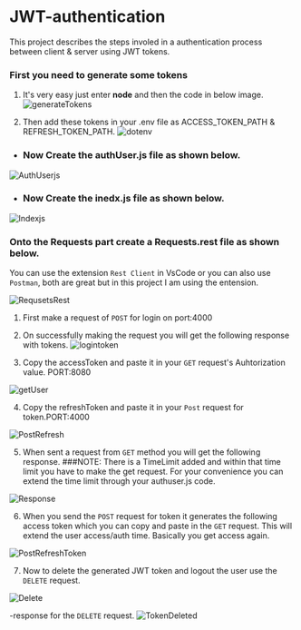 
# JWT-authentication
 This project describes the steps involed in a authentication process between client & server using JWT tokens.

### First you need to generate some tokens 
 1. It's very easy just enter **node** and then the code in below image.
![generateTokens](https://user-images.githubusercontent.com/76589507/113830479-4865e480-97a4-11eb-8c28-64451f35146e.PNG)

 2. Then add these tokens in your .env file as ACCESS_TOKEN_PATH & REFRESH_TOKEN_PATH.
 ![dotenv](https://user-images.githubusercontent.com/76589507/113831448-40f30b00-97a5-11eb-800a-45dc8f1aa073.PNG)

 - ### Now Create the authUser.js file as shown below.
![AuthUserjs](https://user-images.githubusercontent.com/76589507/113831623-70a21300-97a5-11eb-80e5-cd50fbd93f68.PNG)

 - ### Now Create the inedx.js file as shown below.
  ![Indexjs](https://user-images.githubusercontent.com/76589507/113831847-ab0bb000-97a5-11eb-9f75-113b9504c43d.PNG)

### Onto the Requests part create a Requests.rest file as shown below.
You can use the extension `Rest Client` in VsCode or you can also use `Postman`, both are great but in this project I am using the entension.

![RequsetsRest](https://user-images.githubusercontent.com/76589507/113832525-5288e280-97a6-11eb-9109-14458854f6db.PNG)

 1. First make a request of `POST` for login on port:4000
 2. On successfully making the request you will get the following response with tokens.
 ![logintoken](https://user-images.githubusercontent.com/76589507/113832996-c75c1c80-97a6-11eb-907b-6ab3b290bb5f.PNG)


 3. Copy the accessToken and paste it in your `GET` request's Auhtorization value. PORT:8080
 
 ![getUser](https://user-images.githubusercontent.com/76589507/113833458-4f422680-97a7-11eb-98f0-7d8d9a6e4137.PNG)
 
 4. Copy the refreshToken and paste it in your `Post` request for token.PORT:4000

 ![PostRefresh](https://user-images.githubusercontent.com/76589507/113833515-65e87d80-97a7-11eb-8e76-ad3bb49915de.PNG)

 5. When sent a request from `GET` method you will get the following response.
 ###NOTE:
 There is a TimeLimit added and within that time limit you have to make the get request.
 For your convenience you can extend the time limit through your authuser.js code.
 
  ![Response](https://user-images.githubusercontent.com/76589507/113834011-f1620e80-97a7-11eb-82d2-bd4783220aaa.PNG)

 6. When you send the `POST` request for token it generates the following access token which you can copy and paste in the `GET` request. This will extend the user access/auth time. Basically you get access again.

  ![PostRefreshToken](https://user-images.githubusercontent.com/76589507/113834313-51f14b80-97a8-11eb-89bc-12372ae35445.PNG)

 7. Now to delete the generated JWT token and logout the user use the `DELETE` request.
 
 ![Delete](https://user-images.githubusercontent.com/76589507/113834785-d9d75580-97a8-11eb-9db2-1c54abd8d7e5.PNG)

-response for the `DELETE` request.
![TokenDeleted](https://user-images.githubusercontent.com/76589507/113834891-f5426080-97a8-11eb-8650-b600bfaf8bba.PNG)



